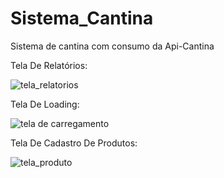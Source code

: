 # Sistema_Cantina
Sistema de cantina com consumo da Api-Cantina

Tela De Relatórios:


![tela_relatorios](https://user-images.githubusercontent.com/101439440/194946807-ad03a47d-95af-4d6b-93d3-97117c1272ee.png)


Tela De Loading:


![tela de carregamento](https://user-images.githubusercontent.com/101439440/194944424-c3a4b2c1-7191-44db-a4ae-585fee2b04da.png)

Tela De Cadastro De Produtos:


![tela_produto](https://user-images.githubusercontent.com/101439440/194946832-b3e6c81f-3fc1-40d6-8817-1d60cd29a4b6.png)


